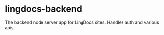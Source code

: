 # lingdocs-backend

The backend node server app for LingDocs sites. Handles auth and various apis.


